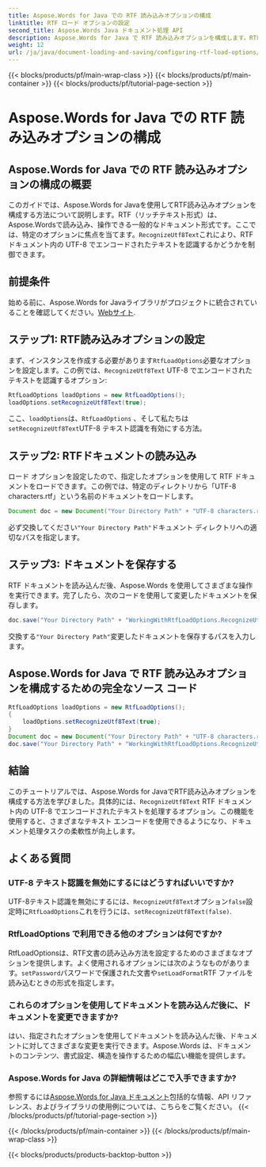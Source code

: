 ```yaml
---
title: Aspose.Words for Java での RTF 読み込みオプションの構成
linktitle: RTF ロード オプションの設定
second_title: Aspose.Words Java ドキュメント処理 API
description: Aspose.Words for Java で RTF 読み込みオプションを構成します。RTF ドキュメント内の UTF-8 テキストを認識する方法を学習します。コード例を使用したステップバイステップ ガイド。
weight: 12
url: /ja/java/document-loading-and-saving/configuring-rtf-load-options/
---
```


{{< blocks/products/pf/main-wrap-class >}}
{{< blocks/products/pf/main-container >}}
{{< blocks/products/pf/tutorial-page-section >}}

# Aspose.Words for Java での RTF 読み込みオプションの構成


## Aspose.Words for Java での RTF 読み込みオプションの構成の概要

このガイドでは、Aspose.Words for Javaを使用してRTF読み込みオプションを構成する方法について説明します。RTF（リッチテキスト形式）は、Aspose.Wordsで読み込み、操作できる一般的なドキュメント形式です。ここでは、特定のオプションに焦点を当てます。`RecognizeUtf8Text`これにより、RTF ドキュメント内の UTF-8 でエンコードされたテキストを認識するかどうかを制御できます。

## 前提条件

始める前に、Aspose.Words for Javaライブラリがプロジェクトに統合されていることを確認してください。[Webサイト](https://releases.aspose.com/words/java/).

## ステップ1: RTF読み込みオプションの設定

まず、インスタンスを作成する必要があります`RtfLoadOptions`必要なオプションを設定します。この例では、`RecognizeUtf8Text` UTF-8 でエンコードされたテキストを認識するオプション:

```java
RtfLoadOptions loadOptions = new RtfLoadOptions();
loadOptions.setRecognizeUtf8Text(true);
```

ここ、`loadOptions`は、`RtfLoadOptions` 、そして私たちは`setRecognizeUtf8Text`UTF-8 テキスト認識を有効にする方法。

## ステップ2: RTFドキュメントの読み込み

ロード オプションを設定したので、指定したオプションを使用して RTF ドキュメントをロードできます。この例では、特定のディレクトリから「UTF-8 characters.rtf」という名前のドキュメントをロードします。

```java
Document doc = new Document("Your Directory Path" + "UTF-8 characters.rtf", loadOptions);
```

必ず交換してください`"Your Directory Path"`ドキュメント ディレクトリへの適切なパスを指定します。

## ステップ3: ドキュメントを保存する

RTF ドキュメントを読み込んだ後、Aspose.Words を使用してさまざまな操作を実行できます。完了したら、次のコードを使用して変更したドキュメントを保存します。

```java
doc.save("Your Directory Path" + "WorkingWithRtfLoadOptions.RecognizeUtf8Text.rtf");
```

交換する`"Your Directory Path"`変更したドキュメントを保存するパスを入力します。

## Aspose.Words for Java で RTF 読み込みオプションを構成するための完全なソース コード

```java
RtfLoadOptions loadOptions = new RtfLoadOptions();
{
	loadOptions.setRecognizeUtf8Text(true);
}
Document doc = new Document("Your Directory Path" + "UTF-8 characters.rtf", loadOptions);
doc.save("Your Directory Path" + "WorkingWithRtfLoadOptions.RecognizeUtf8Text.rtf");
```

## 結論

このチュートリアルでは、Aspose.Words for JavaでRTF読み込みオプションを構成する方法を学びました。具体的には、`RecognizeUtf8Text` RTF ドキュメント内の UTF-8 でエンコードされたテキストを処理するオプション。この機能を使用すると、さまざまなテキスト エンコードを使用できるようになり、ドキュメント処理タスクの柔軟性が向上します。

## よくある質問

### UTF-8 テキスト認識を無効にするにはどうすればいいですか?

 UTF-8テキスト認識を無効にするには、`RecognizeUtf8Text`オプション`false`設定時に`RtfLoadOptions`これを行うには、`setRecognizeUtf8Text(false)`.

### RtfLoadOptions で利用できる他のオプションは何ですか?

 RtfLoadOptionsは、RTF文書の読み込み方法を設定するためのさまざまなオプションを提供します。よく使用されるオプションには次のようなものがあります。`setPassword`パスワードで保護された文書や`setLoadFormat`RTF ファイルを読み込むときの形式を指定します。

### これらのオプションを使用してドキュメントを読み込んだ後に、ドキュメントを変更できますか?

はい、指定されたオプションを使用してドキュメントを読み込んだ後、ドキュメントに対してさまざまな変更を実行できます。Aspose.Words は、ドキュメントのコンテンツ、書式設定、構造を操作するための幅広い機能を提供します。

### Aspose.Words for Java の詳細情報はどこで入手できますか?

参照するには[Aspose.Words for Java ドキュメント](https://reference.aspose.com/words/java/)包括的な情報、API リファレンス、およびライブラリの使用例については、こちらをご覧ください。
{{< /blocks/products/pf/tutorial-page-section >}}

{{< /blocks/products/pf/main-container >}}
{{< /blocks/products/pf/main-wrap-class >}}

{{< blocks/products/products-backtop-button >}}
